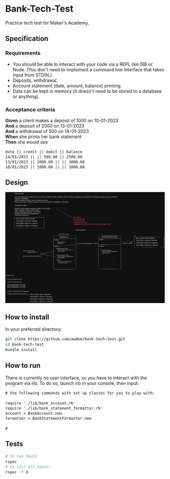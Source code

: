 # Bank-Tech-Test

Practice tech test for Maker's Academy. 

## Specification

### Requirements

* You should be able to interact with your code via a REPL like IRB or Node.  (You don't need to implement a command line interface that takes input from STDIN.)
* Deposits, withdrawal.
* Account statement (date, amount, balance) printing.
* Data can be kept in memory (it doesn't need to be stored to a database or anything).

### Acceptance criteria

**Given** a client makes a deposit of 1000 on 10-01-2023  
**And** a deposit of 2000 on 13-01-2023  
**And** a withdrawal of 500 on 14-01-2023  
**When** she prints her bank statement  
**Then** she would see

```
date || credit || debit || balance
14/01/2023 || || 500.00 || 2500.00
13/01/2023 || 2000.00 || || 3000.00
10/01/2023 || 1000.00 || || 1000.00
```

## Design

![Design Doc](design/class_design.png)

## How to install

In your preferred directory:

```zsh
git clone https://github.com/awdem/bank-tech-test.git
cd bank-tech-test
bundle install
```
## How to run

There is currently no user interface, so you have to interact with the program via irb. To do so, launch irb in your console, then input:

```irb
# the following commands with set up classes for you to play with:

require './lib/bank_account.rb'
require './lib/bank_statement_formatter.rb'
account = BankAccount.new
formatter = BankStatementFormatter.new

# 
```
## Tests

```zsh
# to run tests
rspec
# to list all tests: 
rspec -f d
```